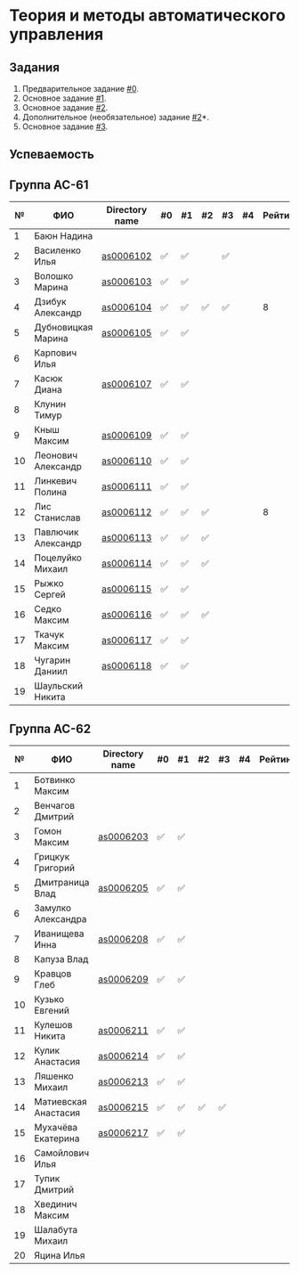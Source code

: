 ﻿# Теория и методы автоматического управления

## Задания

1. Предварительное задание [#0](./tasks/task_00/readme.md).
2. Основное задание [#1](./tasks/task_01/readme.md).
3. Основное задание [#2](./tasks/task_02/readme.md).
4. Дополнительное (необязательное) задание [#2](https://github.com/platisd/duplicate-code-detection-tool/issues/27)*.
5. Основное задание [#3](./tasks/task_03/readme.md).

## Успеваемость

## Группа АС-61

| №  | ФИО                            | Directory name               | #0 | #1  | #2 | #3 | #4 | Рейтинг |Доклад        |
|----|--------------------------------|------------------------------|----|-----|----|----|----|---------|--------------|
| 1  | Баюн Надина                    |                              |    |     |    |    |    |         |              |
| 2  | Василенко Илья                 | [as0006102](trunk/as0006102) | ✅ | ✅ |    | ✅ |    |         |              |
| 3  | Волошко Марина                 | [as0006103](trunk/as0006103) | ✅ | ✅ |    |    |    |         |              |
| 4  | Дзибук Александр               | [as0006104](trunk/as0006104) | ✅ | ✅ | ✅ | ✅ |    |        8|              |
| 5  | Дубновицкая Марина             | [as0006105](trunk/as0006105) | ✅ | ✅ |    |    |    |         |              |
| 6  | Карпович Илья                  |                              |    |     |    |    |    |         |              |
| 7  | Касюк Диана                    | [as0006107](trunk/as0006107) | ✅ | ✅ |    |    |    |         |              |
| 8  | Клунин Тимур                   |                              |    |     |    |    |    |         |              |
| 9  | Кныш Максим                    | [as0006109](trunk/as0006109) | ✅ | ✅ |    |    |    |         |              |
| 10 | Леонович Александр             | [as0006110](trunk/as0006110) | ✅ | ✅ |    |    |    |         |              |
| 11 | Линкевич Полина                | [as0006111](trunk/as0006111) | ✅ | ✅ |    |    |    |        |
| 12 | Лис Станислав                  | [as0006112](trunk/as0006112) | ✅ | ✅ | ✅ |    |    |        8|              |
| 13 | Павлючик Александр             | [as0006113](trunk/as0006113) | ✅ | ✅ | ✅ |    |    |         |              |
| 14 | Поцелуйко Михаил               | [as0006114](trunk/as0006114) | ✅ | ✅ | ✅ |    |    |         |              |
| 15 | Рыжко Сергей                   | [as0006115](trunk/as0006115) | ✅ | ✅ |    |    |    |         |              |
| 16 | Седко Максим                   | [as0006116](trunk/as0006116) | ✅ | ✅ | ✅ |    |    |         |              |
| 17 | Ткачук Максим                  | [as0006117](trunk/as0006117) | ✅ | ✅ |    |    |    |         |              |
| 18 | Чугарин Даниил                 | [as0006118](trunk/as0006118) | ✅ | ✅ |    |    |    |         |              |
| 19 | Шаульский Никита               |                              |    |     |    |    |    |         |              |

## Группа АС-62

| №  | ФИО                            | Directory name               | #0 | #1  | #2 | #3 | #4 | Рейтинг |Доклад        |
|----|--------------------------------|----------------------------- |----|-----|----|----|----|---------|--------------|
| 1  | Ботвинко Максим                |                              |    |     |    |    |    |         |              |
| 2  | Венчагов Дмитрий               |                              |    |     |    |    |    |         |              |
| 3  | Гомон Максим                   | [as0006203](trunk/as0006203) | ✅ | ✅  |    |    |    |         |              |
| 4  | Грицкук Григорий               |                              |    |     |    |    |    |         |              |
| 5  | Дмитраница Влад                | [as0006205](trunk/as0006205) | ✅ | ✅ |    |    |    |         |              |
| 6  | Замулко Александра             |                              |    |     |    |    |    |         |              |
| 7  | Иванищева Инна                 | [as0006208](trunk/as0006208) | ✅ | ✅ |    |    |    |         |              |
| 8  | Капуза Влад                    |                              |    |     |    |    |    |         |              |
| 9  | Кравцов Глеб                   | [as0006209](trunk/as0006209) | ✅ | ✅ |    |    |    |         |              |
| 10 | Кузько Евгений                 |                              |    |     |    |    |    |         |              |
| 11 | Кулешов Никита                 | [as0006211](trunk/as0006211) | ✅ | ✅ |    |    |    |         |              |
| 12 | Кулик Анастасия                | [as0006214](trunk/as0006214) | ✅ | ✅ |    |    |    |         |              |
| 13 | Ляшенко Михаил                 | [as0006213](trunk/as0006213) | ✅ | ✅ |    |    |    |         |              |
| 14 | Матиевская Анастасия           | [as0006215](trunk/as0006215) | ✅ | ✅ | ✅ | ✅ |    |         |              |
| 15 | Мухачёва Екатерина             | [as0006217](trunk/as0006217) | ✅ | ✅ |    |    |    |         |              |
| 16 | Самойлович Илья                |                              |    |     |    |    |    |         |              |
| 17 | Тупик Дмитрий                  |                              |    |     |    |    |    |         |              |
| 18 | Хвединич Максим                |                              |    |     |    |    |    |         |              |
| 19 | Шалабута Михаил                |                              |    |     |    |    |    |         |              |
| 20 | Яцина Илья                     |                              |    |     |    |    |    |         |              |
